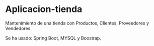 # Aplicacion-tienda

Mantenimiento de una tienda con Productos, Clientes, Proveedores y Vendedores.

Se ha usado: Spring Boot, MYSQL y Boostrap.
